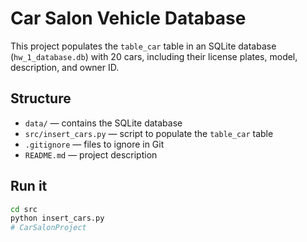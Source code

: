 # Car Salon Vehicle Database

This project populates the `table_car` table in an SQLite database (`hw_1_database.db`) 
with 20 cars, including their license plates, model, description, and owner ID.

## Structure

- `data/` — contains the SQLite database
- `src/insert_cars.py` — script to populate the `table_car` table
- `.gitignore` — files to ignore in Git
- `README.md` — project description


## Run it
```bash
cd src
python insert_cars.py
# CarSalonProject

